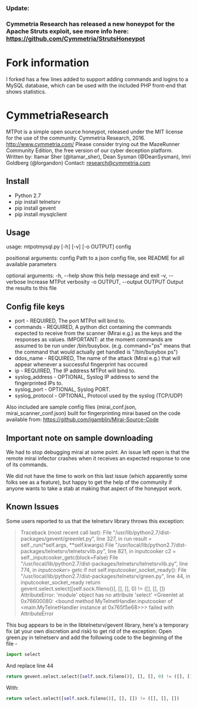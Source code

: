 ### Update:
### Cymmetria Research has released a new honeypot for the Apache Struts exploit, see more info here: https://github.com/Cymmetria/StrutsHoneypot

# Fork information
I forked has a few lines added to support adding commands and logins to a MySQL database, which can be used with the included PHP front-end that shows statistics.

# CymmetriaResearch

MTPot is a simple open source honeypot, released under the MIT license for the use of the community.
Cymmetria Research, 2016.
http://www.cymmetria.com/
Please consider trying out the MazeRunner Community Edition, the free version of our cyber deception platform.
Written by: Itamar Sher (@itamar_sher), Dean Sysman (@DeanSysman), Imri Goldberg (@lorgandon)
Contact: research@cymmetria.com

Install
-------
* Python 2.7
* pip install telnetsrv
* pip install gevent
* pip install mysqlclient

Usage
-------
usage: mtpotmysql.py [-h] [-v] [-o OUTPUT] config

positional arguments:
  config                Path to a json config file, see README for all
                        available parameters

optional arguments:
  -h, --help            show this help message and exit
  -v, --verbose         Increase MTPot verbosity
  -o OUTPUT, --output OUTPUT
                        Output the results to this file

Config file keys
-------
* port - REQUIRED, The port MTPot will bind to.
* commands - REQUIRED, A python dict containing the commands expected to receive from the scanner (Mirai e.g.) as the keys and the responses as values. IMPORTANT: at the moment commands are assumed to be run under /bin/busybox. (e.g. command="ps" means that the command that would actually get handled is "/bin/busybox ps")
* ddos_name - REQUIRED, The name of the attack (Mirai e.g.) that will appear whenever a successful fingerprint has occured
* ip - REQUIRED, The IP address MTPot will bind to.
* syslog_address - OPTIONAL, Syslog IP address to send the fingerprinted IPs to.
* syslog_port - OPTIONAL, Syslog PORT.
* syslog_protocol - OPTIONAL, Protocol used by the syslog (TCP/UDP)


Also included are sample config files (mirai_conf.json, mirai_scanner_conf.json) built for fingerprinting mirai based on the code available from: https://github.com/jgamblin/Mirai-Source-Code

Important note on sample downloading
-------
We had to stop debugging mirai at some point. An issue left open is that the remote mirai infector crashes when it receives an expected response to one of its commands.

We did not have the time to work on this last issue (which apparently some folks see as a feature), but happy to get the help of the community if anyone wants to take a stab at making that aspect of the honeypot work.

Known Issues
-------
Some users reported to us that the telnetsrv library throws this exception:
> Traceback (most recent call last):
> File "/usr/lib/python2.7/dist-packages/gevent/greenlet.py", line 327, in run
> result = self._run(*self.args, **self.kwargs)
> File "/usr/local/lib/python2.7/dist-packages/telnetsrv/telnetsrvlib.py", line 821, in inputcooker
> c2 = self._inputcooker_getc(block=False)
> File "/usr/local/lib/python2.7/dist-packages/telnetsrv/telnetsrvlib.py", line 774, in _inputcooker_> getc
> if not self.inputcooker_socket_ready():
> File "/usr/local/lib/python2.7/dist-packages/telnetsrv/green.py", line 44, in inputcooker_socket_ready
> return gevent.select.select([self.sock.fileno()], [], [], 0) != ([], [], [])
> AttributeError: 'module' object has no attribute 'select'
> <Greenlet at 0x76600080: <bound method MyTelnetHandler.inputcooker of <main.MyTelnetHandler instance at 0x765f5e68>>> failed with AttributeError

This bug appears to be in the libtelnetsrv/gevent library, here's a temporary fix (at your own discretion and risk) to get rid of the exception:
Open green.py in telnetserv and add the following code to the beginning of the file -
```python
import select
```
And replace line 44
```python
return gevent.select.select([self.sock.fileno()], [], [], 0) != ([], [], []):)
```
With:
```python
return select.select([self.sock.fileno()], [], []) != ([], [], [])
```
